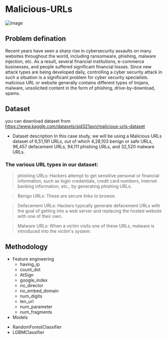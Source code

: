 # Malicious-URLs
![image](https://user-images.githubusercontent.com/60587913/209418918-71cecc0a-f1f3-4eac-8ac8-b0b4793a61d9.png)

## Problem defination
Recent years have seen a sharp rise in cybersecurity assaults on many websites throughout the world, including ransomware, phishing, malware injection, etc. As a result, several financial institutions, e-commerce businesses, and people suffered significant financial losses. Since new attack types are being developed daily, controlling a cyber security attack in such a situation is a significant problem for cyber security specialists. malicious URL or website generally contains different types of trojans, malware, unsolicited content in the form of phishing, drive-by-download, spams.

## Dataset
you can download dataset from https://www.kaggle.com/datasets/sid321axn/malicious-urls-dataset

* Dataset description
    In this case study, we will be using a Malicious URLs dataset of 6,51,191 URLs, out of which 4,28,103 benign or safe URLs, 96,457 defacement URLs, 94,111 phishing URLs, and 32,520 malware URLs.

### The various URL types in our dataset:

>  phishing URLs: Hackers attempt to get sensitive personal or financial information, such as login credentials, credit card numbers, internet banking information, etc., by generating phishing URLs.


> Benign URLs: These are secure links to browse.

> Defacement URLs: Hackers typically generate defacement URLs with the goal of getting into a web server and replacing the hosted website with one of their own.

> Malware URLs: When a victim visits one of these URLs, malware is introduced into the victim's system.

## Methodology
* Feature engineering
  - having_ip
  - count_dot
  - AtSign
  - google_index
  - no_director
  - no_embed_domain
  - num_digits
  - len_url
  - num_parameter
  - num_fragments
 * Models
  - RandomForestClassifier
  - LGBMClassifier




